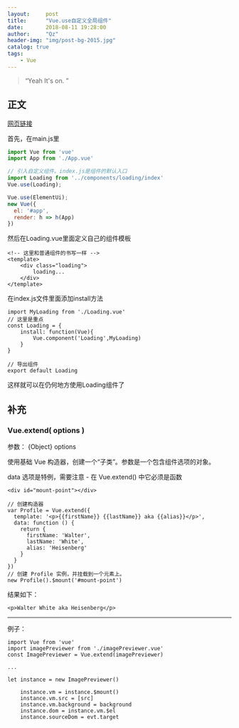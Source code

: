```yaml
---
layout:     post
title:      "Vue.use自定义全局组件"
date:       2018-08-11 19:28:00
author:     "Qz"
header-img: "img/post-bg-2015.jpg"
catalog: true
tags:
    - Vue
---
```


> “Yeah It's on. ”


## 正文
[网页链接](https://www.cnblogs.com/yesyes/p/6658611.html)

首先，在main.js里
```javascript
import Vue from 'vue'
import App from './App.vue'

// 引入自定义组件。index.js是组件的默认入口
import Loading from '../components/loading/index'
Vue.use(Loading);

Vue.use(ElementUi);
new Vue({
  el: '#app',
  render: h => h(App)
})
```


然后在Loading.vue里面定义自己的组件模板
```
<!-- 这里和普通组件的书写一样 -->
<template>
    <div class="loading">
        loading...
    </div>
</template>
```


在index.js文件里面添加install方法
```
import MyLoading from './Loading.vue'
// 这里是重点
const Loading = {
    install: function(Vue){
        Vue.component('Loading',MyLoading)
    }
}

// 导出组件
export default Loading
```


这样就可以在仍何地方使用Loading组件了



## 补充


### Vue.extend( options )

参数： {Object} options


使用基础 Vue 构造器，创建一个“子类”。参数是一个包含组件选项的对象。

data 选项是特例，需要注意 - 在 Vue.extend() 中它必须是函数



```
<div id="mount-point"></div>
```

```
// 创建构造器
var Profile = Vue.extend({
  template: '<p>{{firstName}} {{lastName}} aka {{alias}}</p>',
  data: function () {
    return {
      firstName: 'Walter',
      lastName: 'White',
      alias: 'Heisenberg'
    }
  }
})
// 创建 Profile 实例，并挂载到一个元素上。
new Profile().$mount('#mount-point')
```

结果如下：
```
<p>Walter White aka Heisenberg</p>
```


----------



例子：


```
import Vue from 'vue'
import imagePreviewer from './imagePreviewer.vue'
const ImagePreviewer = Vue.extend(imagePreviewer)

...

let instance = new ImagePreviewer()

    instance.vm = instance.$mount()
    instance.vm.src = [src]
    instance.vm.background = background
    instance.dom = instance.vm.$el
    instance.sourceDom = evt.target
```



